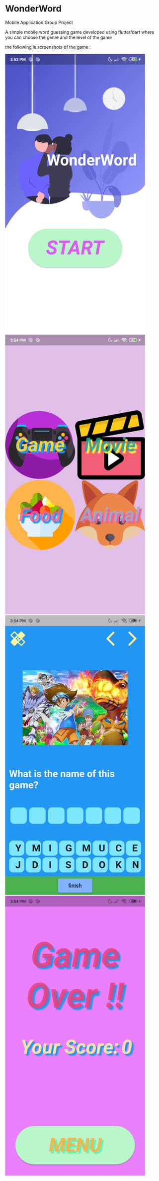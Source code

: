 # WonderWord
Mobile Application Group Project

A simple mobile word guessing game developed using flutter/dart where you can choose the genre and the level of the game 

the following is screenshots of the game :

<img src="Screenshots/Homepage.jpg" width = "450">
<img src="Screenshots/Genre.jpg" width = "450">
<img src="Screenshots/Game.jpg" width = "450">
<img src="Screenshots/End.jpg" width = "450">

